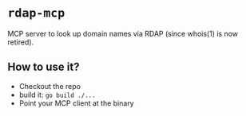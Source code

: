 # `rdap-mcp`

MCP server to look up domain names via RDAP (since whois(1) is now
retired).

## How to use it?

- Checkout the repo
- build it: `go build ./...`
- Point your MCP client at the binary
